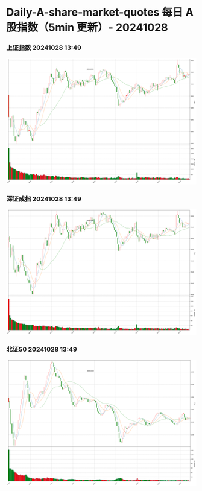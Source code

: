 
# Daily-A-share-market-quotes 每日 A 股指数（5min 更新）- 20241028

### 上证指数 20241028 13:49
![](./fig/2024/10/20241028-sh000001.png)

### 深证成指 20241028 13:49
![](./fig/2024/10/20241028-sz399001.png)

### 北证50 20241028 13:49
![](./fig/2024/10/20241028-bj899050.png)
